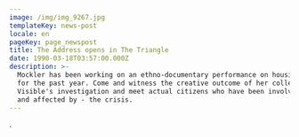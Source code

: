 ```yaml
---
image: /img/img_9267.jpg
templateKey: news-post
locale: en
pageKey: page_newspost
title: The Address opens in The Triangle
date: 1990-03-18T03:57:00.000Z
description: >-
  Mockler has been working on an ethno-documentary performance on housing rights
  for the past year. Come and witness the creative outcome of her collective
  Visible's investigation and meet actual citizens who have been involved in -
  and affected by - the crisis.
---
```

.
